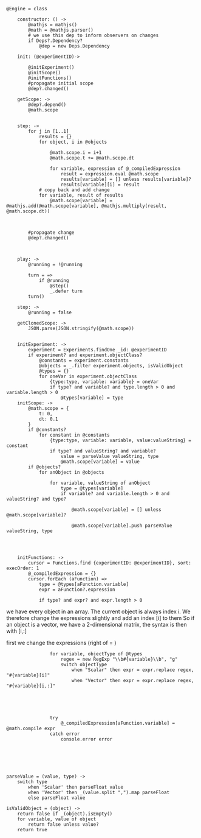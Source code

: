 	
	@Engine = class
		
		constructor: () ->
			@mathjs = mathjs()
			@math = @mathjs.parser()
			# we use this dep to inform observers on changes
			if Deps?.Dependency?
				@dep = new Deps.Dependency

		init: (@experimentID)->
		
			@initExperiment()
			@initScope()
			@initFunctions()
			#propagate initial scope
			@dep?.changed()
		
		getScope: ->
			@dep?.depend()
			@math.scope
				

		step: ->
			for j in [1..1]
				results = {}
				for object, i in @objects
					
					@math.scope.i = i+1
					@math.scope.t += @math.scope.dt
					
					for variable, expression of @_compiledExpression
						result = expression.eval @math.scope
						results[variable] = [] unless results[variable]?
						results[variable][i] = result
				# copy back and add change
				for variable, result of results
					@math.scope[variable] = @mathjs.add(@math.scope[variable], @mathjs.multiply(result, @math.scope.dt))


					
			#propagate change
			@dep?.changed()
			
			
				
		play: ->
			@running = !@running
			
			turn = =>
				if @running
					@step() 
					_.defer turn
			turn()

		stop: ->
			@running = false
			
		getClonedScope: ->
			JSON.parse(JSON.stringify(@math.scope))


		initExperiment: ->
			experiment = Experiments.findOne _id: @experimentID
			if experiment? and experiment.objectClass?
				@constants = experiment.constants
				@objects = _.filter experiment.objects, isValidObject
				@types = {}
				for oneVar in experiment.objectClass
					{type:type, variable: variable} = oneVar
					if type? and variable? and type.length > 0 and variable.length > 0
						@types[variable] = type
		initScope: ->
			@math.scope = {
				t: 0,
				dt: 0.1
			}
			if @constants?
				for constant in @constants
					{type:type, variable: variable, value:valueString} = constant
					if type? and valueString? and variable?
						value = parseValue valueString, type
						@math.scope[variable] = value
			if @objects?
				for anObject in @objects

					for variable, valueString of anObject
						type = @types[variable]
						if variable? and variable.length > 0 and valueString? and type?

							@math.scope[variable] = [] unless @math.scope[variable]?
							
							@math.scope[variable].push parseValue valueString, type
						
		
			

		initFunctions: ->
			cursor = Functions.find {experimentID: @experimentID}, sort: execOrder: 1
			@_compiledExpression = {}
			cursor.forEach (aFunction) => 
				type = @types[aFunction.variable]
				expr = aFunction?.expression
				
				if type? and expr? and expr.length > 0
					

we have every object in an array. The current object is always index i. 
We therefore change the expressions slightly and add an index [i] to them
So if an object is a vector, we have a 2-dimensional matrix, the syntax is then with [i,:]
			

first we change the expressions (right of = )
					
					for variable, objectType of @types
						regex = new RegExp "\\b#{variable}\\b", "g"
						switch objectType
							when "Scalar" then expr = expr.replace regex, "#{variable}[i]"
							when "Vector" then expr = expr.replace regex, "#{variable}[i,:]"
				

					
			

					try
						@_compiledExpression[aFunction.variable] = @math.compile expr
					catch error
						console.error error
				


		
		

	parseValue = (value, type) ->
		switch type
			when 'Scalar' then parseFloat value
			when 'Vector' then _(value.split ",").map parseFloat
			else parseFloat value

	isValidObject = (object) ->
		return false if _(object).isEmpty()
		for variable, value of object
			return false unless value?
		return true
